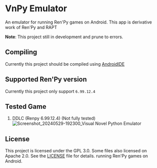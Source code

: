 # VnPy Emulator
An emulator for running Ren'Py games on Android.
This app is derivative work of Ren'Py and RAPT

**Note**: This project still in development and prune to errors.

## Compiling
Currently this project should be compiled using [AndroidIDE](https://github.com/AndroidIDEOfficial/AndroidIDE)

## Supported Ren'Py version
Currently this project only support `6.99.12.4`

## Tested Game
1. DDLC (Renpy 6.99.12.4)
   (Not fully tested)
   ![Screenshot_20240529-192300_Visual Novel Python Emulator](https://github.com/Abiddarris/VnPy-Emulator/assets/88705810/e3c34d87-30e1-4ce3-b448-406ed3745a2d)

## License
This project is licensed under the GPL 3.0. Some files also licensed on Apache 2.0.
See the [LICENSE](LICENSE) file for details. running Ren'Py games on Android.
